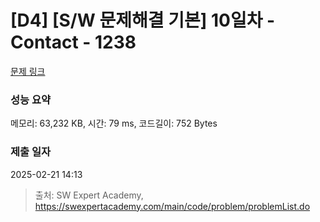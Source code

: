 # [D4] [S/W 문제해결 기본] 10일차 - Contact - 1238 

[문제 링크](https://swexpertacademy.com/main/code/problem/problemDetail.do?contestProbId=AV15B1cKAKwCFAYD) 

### 성능 요약

메모리: 63,232 KB, 시간: 79 ms, 코드길이: 752 Bytes

### 제출 일자

2025-02-21 14:13



> 출처: SW Expert Academy, https://swexpertacademy.com/main/code/problem/problemList.do